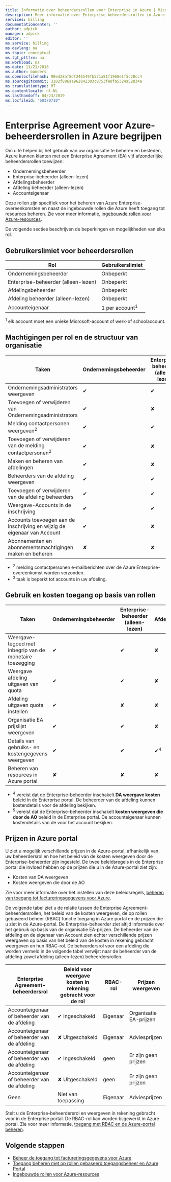 ```yaml
---
title: Informatie over beheerdersrollen voor Enterprise in Azure | Microsoft Docs
description: Meer informatie over Enterprise-beheerdersrollen in Azure.
services: billing
documentationcenter: ''
author: adpick
manager: adpick
editor: ''
ms.service: billing
ms.devlang: na
ms.topic: conceptual
ms.tgt_pltfrm: na
ms.workload: na
ms.date: 11/21/2018
ms.author: banders
ms.openlocfilehash: 98ed28af8df246549fb521a81f1968e1f5c28cc4
ms.sourcegitcommit: 3102f886aa962842303c8753fe8fa5324a52834a
ms.translationtype: MT
ms.contentlocale: nl-NL
ms.lasthandoff: 04/23/2019
ms.locfileid: "60370710"
---
```

# <a name="understand-azure-enterprise-agreement-administrative-roles-in-azure"></a>Enterprise Agreement voor Azure-beheerdersrollen in Azure begrijpen

Om u te helpen bij het gebruik van uw organisatie te beheren en besteden, Azure kunnen klanten met een Enterprise Agreement (EA) vijf afzonderlijke beheerdersrollen toewijzen:

- Ondernemingsbeheerder
- Enterprise-beheerder (alleen-lezen)
- Afdelingsbeheerder
- Afdeling beheerder (alleen-lezen)
- Accounteigenaar
 
Deze rollen zijn specifiek voor het beheren van Azure Enterprise-overeenkomsten en naast de ingebouwde rollen die Azure heeft toegang tot resources beheren. Zie voor meer informatie, [ingebouwde rollen voor Azure-resources](../role-based-access-control/built-in-roles.md).

De volgende secties beschrijven de beperkingen en mogelijkheden van elke rol.

## <a name="user-limit-for-admin-roles"></a>Gebruikerslimiet voor beheerdersrollen

|Rol| Gebruikerslimiet|
|---|---|
|Ondernemingsbeheerder|Onbeperkt|
|Enterprise-beheerder (alleen-lezen)|Onbeperkt|
|Afdelingsbeheerder|Onbeperkt|
|Afdeling beheerder (alleen-lezen)|Onbeperkt|
|Accounteigenaar|1 per account<sup>1</sup>|

<sup>1</sup> elk account moet een unieke Microsoft-account of werk-of schoolaccount.

## <a name="organization-structure-and-permissions-by-role"></a>Machtigingen per rol en de structuur van organisatie

|Taken| Ondernemingsbeheerder|Enterprise-beheerder (alleen-lezen)|Afdelingsbeheerder|Afdeling beheerder (alleen-lezen)|Accounteigenaar|
|---|---|---|---|---|---|
|Ondernemingsadministrators weergeven|✔|✔|✘|✘|✘|
|Toevoegen of verwijderen van Ondernemingsadministrators|✔|✘|✘|✘|✘|
|Melding contactpersonen weergeven<sup>2</sup> |✔|✔|✘|✘|✘|
|Toevoegen of verwijderen van de melding contactpersonen<sup>2</sup> |✔|✘|✘|✘|✘|
|Maken en beheren van afdelingen |✔|✘|✘|✘|✘|
|Beheerders van de afdeling weergeven|✔|✔|✔|✔|✘|
|Toevoegen of verwijderen van de afdeling beheerders|✔|✔|✔|✘|✘|
|Weergave-Accounts in de inschrijving |✔|✔|✔<sup>3</sup>|✔<sup>3</sup>|✘|
|Accounts toevoegen aan de inschrijving en wijzig de eigenaar van Account|✔|✘|✔<sup>3</sup>|✘|✘|
|Abonnementen en abonnementsmachtigingen maken en beheren|✘|✘|✘|✘|✔|

- <sup>2</sup> melding contactpersonen e-mailberichten over de Azure Enterprise-overeenkomst worden verzonden.
- <sup>3</sup> taak is beperkt tot accounts in uw afdeling.


## <a name="usage-and-costs-access-by-role"></a>Gebruik en kosten toegang op basis van rollen

|Taken| Ondernemingsbeheerder|Enterprise-beheerder (alleen-lezen)|Afdelingsbeheerder|Afdeling beheerder (alleen-lezen) |Accounteigenaar|
|---|---|---|---|---|---|
|Weergave-tegoed met inbegrip van de monetaire toezegging|✔|✔|✘|✘|✘|
|Weergave afdeling uitgaven van quota|✔|✔|✘|✘|✘|
|Afdeling uitgaven quota instellen|✔|✘|✘|✘|✘|
|Organisatie EA prijslijst weergeven|✔|✔|✘|✘|✘|
|Details van gebruiks- en kostengegevens weergeven|✔|✔|✔<sup>4</sup>|✔<sup>4</sup>|✔<sup>5</sup>|
|Beheren van resources in Azure portal|✘|✘|✘|✘|✔|

- <sup>4</sup> vereist dat de Enterprise-beheerder inschakelt **DA weergave kosten** beleid in de Enterprise portal. De beheerder van de afdeling kunnen kostendetails voor de afdeling bekijken.
- <sup>5</sup> vereist dat de Enterprise-beheerder inschakelt **kosten weergeven die door de AO** beleid in de Enterprise portal. De accounteigenaar kunnen kostendetails van de voor het account bekijken.


## <a name="pricing-in-azure-portal"></a>Prijzen in Azure portal

U ziet u mogelijk verschillende prijzen in de Azure-portal, afhankelijk van uw beheerdersrol en hoe het beleid van de kosten weergeven door de Enterprise-beheerder zijn ingesteld. De twee beleidsregels in de Enterprise portal die invloed hebben op de prijzen die u in de Azure-portal ziet zijn:

- Kosten van DA weergeven
- Kosten weergeven die door de AO

Zie voor meer informatie over het instellen van deze beleidsregels, [beheren van toegang tot factureringsgegevens voor Azure](billing-manage-access.md).

De volgende tabel ziet u de relatie tussen de Enterprise Agreement-beheerdersrollen, het beleid van de kosten weergeven, de op rollen gebaseerd beheer (RBAC) functie toegang in Azure portal en de prijzen die u ziet in de Azure-portal. De Enterprise-beheerder ziet altijd informatie over het gebruik op basis van de organisatie EA-prijzen. De beheerder van de afdeling en de eigenaar van Account zien echter verschillende prijzen weergaven op basis van het beleid van de kosten in rekening gebracht weergeven en hun RBAC-rol. De beheerdersrol voor een afdeling die worden vermeld in de volgende tabel verwijst naar de beheerder van de afdeling zowel afdeling (alleen-lezen) beheerdersrollen.

|Enterprise Agreement-beheerdersrol|Beleid voor weergave kosten in rekening gebracht voor de rol|RBAC-rol|Prijzen weergeven|
|---|---|---|---|
|Accounteigenaar of beheerder van de afdeling|✔ Ingeschakeld|Eigenaar|Organisatie EA-prijzen|
|Accounteigenaar of beheerder van de afdeling|✘ Uitgeschakeld|Eigenaar|Adviesprijzen|
|Accounteigenaar of beheerder van de afdeling|✔ Ingeschakeld |geen|Er zijn geen prijzen|
|Accounteigenaar of beheerder van de afdeling|✘ Uitgeschakeld |geen|Er zijn geen prijzen|
|Geen|Niet van toepassing |Eigenaar|Adviesprijzen|

Stelt u de Enterprise-beheerdersrol en weergeven in rekening gebracht voor in de Enterprise portal. De RBAC-rol kan worden bijgewerkt in Azure portal. Zie voor meer informatie, [toegang met RBAC en de Azure-portal beheren](../role-based-access-control/role-assignments-portal.md).

## <a name="next-steps"></a>Volgende stappen

- [Beheer de toegang tot factureringsgegevens voor Azure](billing-manage-access.md)
- [Toegang beheren met op rollen gebaseerd toegangsbeheer en Azure Portal](../role-based-access-control/role-assignments-portal.md)
- [Ingebouwde rollen voor Azure-resources](../role-based-access-control/built-in-roles.md)
